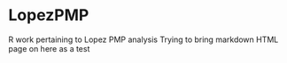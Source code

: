 # LopezPMP
R work pertaining to Lopez PMP analysis
Trying to bring markdown HTML page on here as a test
